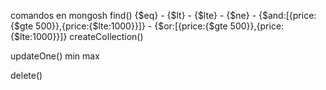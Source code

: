 comandos en mongosh
find()
{$eq} - {$lt} - {$lte} - {$ne} - {$and:[{price:{$gte 500}},{price:{$lte:1000}}]} - {$or:[{price:{$gte 500}},{price:{$lte:1000}}]}
createCollection()

updateOne() min max

delete()
